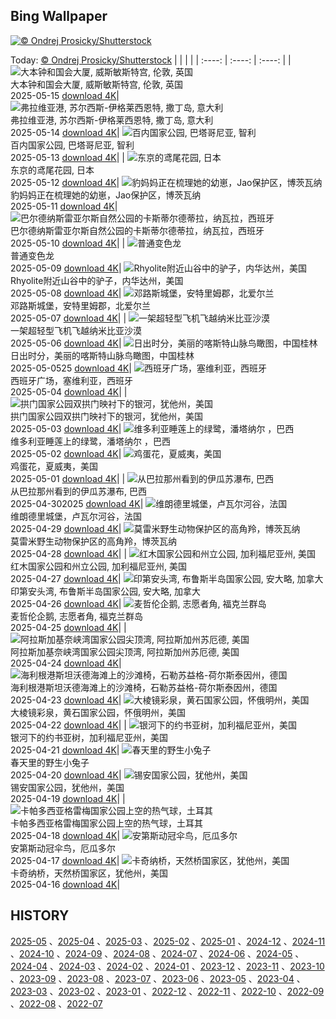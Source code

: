 ## Bing Wallpaper
[![© Ondrej Prosicky/Shutterstock](https://cn.bing.com/th?id=OHR.GreenMacaw_ZH-CN3451340204_1920x1200.jpg&w=1000)](https://cn.bing.com/th?id=OHR.GreenMacaw_ZH-CN3451340204_1920x1200.jpg&pid=hp&w=3840&h=2160&rs=1&c=4)

Today: [© Ondrej Prosicky/Shutterstock](https://cn.bing.com/th?id=OHR.GreenMacaw_ZH-CN3451340204_1920x1200.jpg&pid=hp&w=3840&h=2160&rs=1&c=4)
  |      |      |      |
| :----: | :----: | :----: |
| ![大本钟和国会大厦, 威斯敏斯特宫, 伦敦, 英国](https://cn.bing.com/th?id=OHR.LondonParliament_ZH-CN7089923691_1920x1200.jpg&pid=hp&w=384&h=216&rs=1&c=4) <br/> 大本钟和国会大厦, 威斯敏斯特宫, 伦敦, 英国 <br/> 2025-05-15  [download 4K](https://cn.bing.com/th?id=OHR.LondonParliament_ZH-CN7089923691_1920x1200.jpg&pid=hp&w=3840&h=2160&rs=1&c=4)| ![弗拉维亚港, 苏尔西斯-伊格莱西恩特, 撒丁岛, 意大利](https://cn.bing.com/th?id=OHR.SardiniaFlavia_ZH-CN6784449568_1920x1200.jpg&pid=hp&w=384&h=216&rs=1&c=4) <br/> 弗拉维亚港, 苏尔西斯-伊格莱西恩特, 撒丁岛, 意大利 <br/> 2025-05-14  [download 4K](https://cn.bing.com/th?id=OHR.SardiniaFlavia_ZH-CN6784449568_1920x1200.jpg&pid=hp&w=3840&h=2160&rs=1&c=4)| ![百内国家公园, 巴塔哥尼亚, 智利](https://cn.bing.com/th?id=OHR.TorresChile_ZH-CN6319613148_1920x1200.jpg&pid=hp&w=384&h=216&rs=1&c=4) <br/> 百内国家公园, 巴塔哥尼亚, 智利 <br/> 2025-05-13  [download 4K](https://cn.bing.com/th?id=OHR.TorresChile_ZH-CN6319613148_1920x1200.jpg&pid=hp&w=3840&h=2160&rs=1&c=4)|
| ![东京的鸢尾花园, 日本](https://cn.bing.com/th?id=OHR.IrisGarden_ZH-CN6226448882_1920x1200.jpg&pid=hp&w=384&h=216&rs=1&c=4) <br/> 东京的鸢尾花园, 日本 <br/> 2025-05-12  [download 4K](https://cn.bing.com/th?id=OHR.IrisGarden_ZH-CN6226448882_1920x1200.jpg&pid=hp&w=3840&h=2160&rs=1&c=4)| ![豹妈妈正在梳理她的幼崽，Jao保护区，博茨瓦纳](https://cn.bing.com/th?id=OHR.LeopardMother_ZH-CN6134353524_1920x1200.jpg&pid=hp&w=384&h=216&rs=1&c=4) <br/> 豹妈妈正在梳理她的幼崽，Jao保护区，博茨瓦纳 <br/> 2025-05-11  [download 4K](https://cn.bing.com/th?id=OHR.LeopardMother_ZH-CN6134353524_1920x1200.jpg&pid=hp&w=3840&h=2160&rs=1&c=4)| ![巴尔德纳斯雷亚尔斯自然公园的卡斯蒂尔德蒂拉，纳瓦拉，西班牙](https://cn.bing.com/th?id=OHR.Castildetierra_ZH-CN6042529770_1920x1200.jpg&pid=hp&w=384&h=216&rs=1&c=4) <br/> 巴尔德纳斯雷亚尔斯自然公园的卡斯蒂尔德蒂拉，纳瓦拉，西班牙 <br/> 2025-05-10  [download 4K](https://cn.bing.com/th?id=OHR.Castildetierra_ZH-CN6042529770_1920x1200.jpg&pid=hp&w=3840&h=2160&rs=1&c=4)|
| ![普通变色龙](https://cn.bing.com/th?id=OHR.CuteChameleon_ZH-CN5029981236_1920x1200.jpg&pid=hp&w=384&h=216&rs=1&c=4) <br/> 普通变色龙 <br/> 2025-05-09  [download 4K](https://cn.bing.com/th?id=OHR.CuteChameleon_ZH-CN5029981236_1920x1200.jpg&pid=hp&w=3840&h=2160&rs=1&c=4)| ![Rhyolite附近山谷中的驴子，内华达州，美国](https://cn.bing.com/th?id=OHR.RhyoliteDonkeys_ZH-CN2626127533_1920x1200.jpg&pid=hp&w=384&h=216&rs=1&c=4) <br/> Rhyolite附近山谷中的驴子，内华达州，美国 <br/> 2025-05-08  [download 4K](https://cn.bing.com/th?id=OHR.RhyoliteDonkeys_ZH-CN2626127533_1920x1200.jpg&pid=hp&w=3840&h=2160&rs=1&c=4)| ![邓路斯城堡，安特里姆郡，北爱尔兰](https://cn.bing.com/th?id=OHR.DunluceIreland_ZH-CN2412229757_1920x1200.jpg&pid=hp&w=384&h=216&rs=1&c=4) <br/> 邓路斯城堡，安特里姆郡，北爱尔兰 <br/> 2025-05-07  [download 4K](https://cn.bing.com/th?id=OHR.DunluceIreland_ZH-CN2412229757_1920x1200.jpg&pid=hp&w=3840&h=2160&rs=1&c=4)|
| ![一架超轻型飞机飞越纳米比亚沙漠](https://cn.bing.com/th?id=OHR.FlyoverNamibia_ZH-CN2114171516_1920x1200.jpg&pid=hp&w=384&h=216&rs=1&c=4) <br/> 一架超轻型飞机飞越纳米比亚沙漠 <br/> 2025-05-06  [download 4K](https://cn.bing.com/th?id=OHR.FlyoverNamibia_ZH-CN2114171516_1920x1200.jpg&pid=hp&w=3840&h=2160&rs=1&c=4)| ![日出时分，美丽的喀斯特山脉鸟瞰图，中国桂林](https://cn.bing.com/th?id=OHR.BeginningofSummer25Y_ZH-CN2000519236_1920x1200.jpg&pid=hp&w=384&h=216&rs=1&c=4) <br/> 日出时分，美丽的喀斯特山脉鸟瞰图，中国桂林 <br/> 2025-05-0525  [download 4K](https://cn.bing.com/th?id=OHR.BeginningofSummer25Y_ZH-CN2000519236_1920x1200.jpg&pid=hp&w=3840&h=2160&rs=1&c=4)| ![西班牙广场，塞维利亚，西班牙](https://cn.bing.com/th?id=OHR.SevilleNaboo_ZH-CN1065227658_1920x1200.jpg&pid=hp&w=384&h=216&rs=1&c=4) <br/> 西班牙广场，塞维利亚，西班牙 <br/> 2025-05-04  [download 4K](https://cn.bing.com/th?id=OHR.SevilleNaboo_ZH-CN1065227658_1920x1200.jpg&pid=hp&w=3840&h=2160&rs=1&c=4)|
| ![拱门国家公园双拱门映衬下的银河，犹他州，美国](https://cn.bing.com/th?id=OHR.ArchesGalaxy_ZH-CN0954505086_1920x1200.jpg&pid=hp&w=384&h=216&rs=1&c=4) <br/> 拱门国家公园双拱门映衬下的银河，犹他州，美国 <br/> 2025-05-03  [download 4K](https://cn.bing.com/th?id=OHR.ArchesGalaxy_ZH-CN0954505086_1920x1200.jpg&pid=hp&w=3840&h=2160&rs=1&c=4)| ![维多利亚睡莲上的绿鹭，潘塔纳尔 ，巴西](https://cn.bing.com/th?id=OHR.BrazilHeron_ZH-CN7200229300_1920x1200.jpg&pid=hp&w=384&h=216&rs=1&c=4) <br/> 维多利亚睡莲上的绿鹭，潘塔纳尔 ，巴西 <br/> 2025-05-02  [download 4K](https://cn.bing.com/th?id=OHR.BrazilHeron_ZH-CN7200229300_1920x1200.jpg&pid=hp&w=3840&h=2160&rs=1&c=4)| ![鸡蛋花，夏威夷，美国](https://cn.bing.com/th?id=OHR.PinkPlumeria_ZH-CN3890147555_1920x1200.jpg&pid=hp&w=384&h=216&rs=1&c=4) <br/> 鸡蛋花，夏威夷，美国 <br/> 2025-05-01  [download 4K](https://cn.bing.com/th?id=OHR.PinkPlumeria_ZH-CN3890147555_1920x1200.jpg&pid=hp&w=3840&h=2160&rs=1&c=4)|
| ![从巴拉那州看到的伊瓜苏瀑布, 巴西](https://cn.bing.com/th?id=OHR.FozdoIguacu2025_ZH-CN3781165595_1920x1200.jpg&pid=hp&w=384&h=216&rs=1&c=4) <br/> 从巴拉那州看到的伊瓜苏瀑布, 巴西 <br/> 2025-04-302025  [download 4K](https://cn.bing.com/th?id=OHR.FozdoIguacu2025_ZH-CN3781165595_1920x1200.jpg&pid=hp&w=3840&h=2160&rs=1&c=4)| ![维朗德里城堡，卢瓦尔河谷，法国](https://cn.bing.com/th?id=OHR.GardensVillandry_ZH-CN3660934263_1920x1200.jpg&pid=hp&w=384&h=216&rs=1&c=4) <br/> 维朗德里城堡，卢瓦尔河谷，法国 <br/> 2025-04-29  [download 4K](https://cn.bing.com/th?id=OHR.GardensVillandry_ZH-CN3660934263_1920x1200.jpg&pid=hp&w=3840&h=2160&rs=1&c=4)| ![莫雷米野生动物保护区的高角羚，博茨瓦纳](https://cn.bing.com/th?id=OHR.OrangeImpala_ZH-CN3417660107_1920x1200.jpg&pid=hp&w=384&h=216&rs=1&c=4) <br/> 莫雷米野生动物保护区的高角羚，博茨瓦纳 <br/> 2025-04-28  [download 4K](https://cn.bing.com/th?id=OHR.OrangeImpala_ZH-CN3417660107_1920x1200.jpg&pid=hp&w=3840&h=2160&rs=1&c=4)|
| ![红木国家公园和州立公园, 加利福尼亚州, 美国](https://cn.bing.com/th?id=OHR.RedwoodGrove_ZH-CN3339576686_1920x1200.jpg&pid=hp&w=384&h=216&rs=1&c=4) <br/> 红木国家公园和州立公园, 加利福尼亚州, 美国 <br/> 2025-04-27  [download 4K](https://cn.bing.com/th?id=OHR.RedwoodGrove_ZH-CN3339576686_1920x1200.jpg&pid=hp&w=3840&h=2160&rs=1&c=4)| ![印第安头湾, 布鲁斯半岛国家公园, 安大略, 加拿大](https://cn.bing.com/th?id=OHR.BrucePeninsula_ZH-CN3258296517_1920x1200.jpg&pid=hp&w=384&h=216&rs=1&c=4) <br/> 印第安头湾, 布鲁斯半岛国家公园, 安大略, 加拿大 <br/> 2025-04-26  [download 4K](https://cn.bing.com/th?id=OHR.BrucePeninsula_ZH-CN3258296517_1920x1200.jpg&pid=hp&w=3840&h=2160&rs=1&c=4)| ![麦哲伦企鹅, 志愿者角, 福克兰群岛](https://cn.bing.com/th?id=OHR.MagellanicPenguin_ZH-CN3177950090_1920x1200.jpg&pid=hp&w=384&h=216&rs=1&c=4) <br/> 麦哲伦企鹅, 志愿者角, 福克兰群岛 <br/> 2025-04-25  [download 4K](https://cn.bing.com/th?id=OHR.MagellanicPenguin_ZH-CN3177950090_1920x1200.jpg&pid=hp&w=3840&h=2160&rs=1&c=4)|
| ![阿拉斯加基奈峡湾国家公园尖顶湾, 阿拉斯加州苏厄德, 美国](https://cn.bing.com/th?id=OHR.KenaiSpires_ZH-CN3045699778_1920x1200.jpg&pid=hp&w=384&h=216&rs=1&c=4) <br/> 阿拉斯加基奈峡湾国家公园尖顶湾, 阿拉斯加州苏厄德, 美国 <br/> 2025-04-24  [download 4K](https://cn.bing.com/th?id=OHR.KenaiSpires_ZH-CN3045699778_1920x1200.jpg&pid=hp&w=3840&h=2160&rs=1&c=4)| ![海利根港斯坦沃德海滩上的沙滩椅，石勒苏益格-荷尔斯泰因州，德国](https://cn.bing.com/th?id=OHR.BeachChairsSteinwarder_ZH-CN2947390092_1920x1200.jpg&pid=hp&w=384&h=216&rs=1&c=4) <br/> 海利根港斯坦沃德海滩上的沙滩椅，石勒苏益格-荷尔斯泰因州，德国 <br/> 2025-04-23  [download 4K](https://cn.bing.com/th?id=OHR.BeachChairsSteinwarder_ZH-CN2947390092_1920x1200.jpg&pid=hp&w=3840&h=2160&rs=1&c=4)| ![大棱镜彩泉，黄石国家公园，怀俄明州，美国](https://cn.bing.com/th?id=OHR.YellowstoneSpring_ZH-CN2643482467_1920x1200.jpg&pid=hp&w=384&h=216&rs=1&c=4) <br/> 大棱镜彩泉，黄石国家公园，怀俄明州，美国 <br/> 2025-04-22  [download 4K](https://cn.bing.com/th?id=OHR.YellowstoneSpring_ZH-CN2643482467_1920x1200.jpg&pid=hp&w=3840&h=2160&rs=1&c=4)|
| ![银河下的约书亚树，加利福尼亚州，美国](https://cn.bing.com/th?id=OHR.JoshuaStars_ZH-CN1375098210_1920x1200.jpg&pid=hp&w=384&h=216&rs=1&c=4) <br/> 银河下的约书亚树，加利福尼亚州，美国 <br/> 2025-04-21  [download 4K](https://cn.bing.com/th?id=OHR.JoshuaStars_ZH-CN1375098210_1920x1200.jpg&pid=hp&w=3840&h=2160&rs=1&c=4)| ![春天里的野生小兔子](https://cn.bing.com/th?id=OHR.BunnyLove_ZH-CN1145897965_1920x1200.jpg&pid=hp&w=384&h=216&rs=1&c=4) <br/> 春天里的野生小兔子 <br/> 2025-04-20  [download 4K](https://cn.bing.com/th?id=OHR.BunnyLove_ZH-CN1145897965_1920x1200.jpg&pid=hp&w=3840&h=2160&rs=1&c=4)| ![锡安国家公园，犹他州，美国](https://cn.bing.com/th?id=OHR.ZionValley_ZH-CN0611524754_1920x1200.jpg&pid=hp&w=384&h=216&rs=1&c=4) <br/> 锡安国家公园，犹他州，美国 <br/> 2025-04-19  [download 4K](https://cn.bing.com/th?id=OHR.ZionValley_ZH-CN0611524754_1920x1200.jpg&pid=hp&w=3840&h=2160&rs=1&c=4)|
| ![卡帕多西亚格雷梅国家公园上空的热气球，土耳其](https://cn.bing.com/th?id=OHR.GoremeTurkey_ZH-CN0255739302_1920x1200.jpg&pid=hp&w=384&h=216&rs=1&c=4) <br/> 卡帕多西亚格雷梅国家公园上空的热气球，土耳其 <br/> 2025-04-18  [download 4K](https://cn.bing.com/th?id=OHR.GoremeTurkey_ZH-CN0255739302_1920x1200.jpg&pid=hp&w=3840&h=2160&rs=1&c=4)| ![安第斯动冠伞鸟，厄瓜多尔](https://cn.bing.com/th?id=OHR.EcuadorBird_ZH-CN3676173654_1920x1200.jpg&pid=hp&w=384&h=216&rs=1&c=4) <br/> 安第斯动冠伞鸟，厄瓜多尔 <br/> 2025-04-17  [download 4K](https://cn.bing.com/th?id=OHR.EcuadorBird_ZH-CN3676173654_1920x1200.jpg&pid=hp&w=3840&h=2160&rs=1&c=4)| ![卡奇纳桥，天然桥国家区，犹他州，美国](https://cn.bing.com/th?id=OHR.KachinaBridge_ZH-CN3333793502_1920x1200.jpg&pid=hp&w=384&h=216&rs=1&c=4) <br/> 卡奇纳桥，天然桥国家区，犹他州，美国 <br/> 2025-04-16  [download 4K](https://cn.bing.com/th?id=OHR.KachinaBridge_ZH-CN3333793502_1920x1200.jpg&pid=hp&w=3840&h=2160&rs=1&c=4)|

  
  ## HISTORY
  [2025-05](https://github.com/Underglaze-Blue/bingwallpaper/tree/main/archive/2025-05/) 、[2025-04](https://github.com/Underglaze-Blue/bingwallpaper/tree/main/archive/2025-04/) 、[2025-03](https://github.com/Underglaze-Blue/bingwallpaper/tree/main/archive/2025-03/) 、[2025-02](https://github.com/Underglaze-Blue/bingwallpaper/tree/main/archive/2025-02/) 、[2025-01](https://github.com/Underglaze-Blue/bingwallpaper/tree/main/archive/2025-01/) 、[2024-12](https://github.com/Underglaze-Blue/bingwallpaper/tree/main/archive/2024-12/) 、[2024-11](https://github.com/Underglaze-Blue/bingwallpaper/tree/main/archive/2024-11/) 、[2024-10](https://github.com/Underglaze-Blue/bingwallpaper/tree/main/archive/2024-10/) 、[2024-09](https://github.com/Underglaze-Blue/bingwallpaper/tree/main/archive/2024-09/) 、[2024-08](https://github.com/Underglaze-Blue/bingwallpaper/tree/main/archive/2024-08/) 、[2024-07](https://github.com/Underglaze-Blue/bingwallpaper/tree/main/archive/2024-07/) 、[2024-06](https://github.com/Underglaze-Blue/bingwallpaper/tree/main/archive/2024-06/) 、[2024-05](https://github.com/Underglaze-Blue/bingwallpaper/tree/main/archive/2024-05/) 、[2024-04](https://github.com/Underglaze-Blue/bingwallpaper/tree/main/archive/2024-04/) 、[2024-03](https://github.com/Underglaze-Blue/bingwallpaper/tree/main/archive/2024-03/) 、[2024-02](https://github.com/Underglaze-Blue/bingwallpaper/tree/main/archive/2024-02/) 、[2024-01](https://github.com/Underglaze-Blue/bingwallpaper/tree/main/archive/2024-01/) 、[2023-12](https://github.com/Underglaze-Blue/bingwallpaper/tree/main/archive/2023-12/) 、[2023-11](https://github.com/Underglaze-Blue/bingwallpaper/tree/main/archive/2023-11/) 、[2023-10](https://github.com/Underglaze-Blue/bingwallpaper/tree/main/archive/2023-10/) 、[2023-09](https://github.com/Underglaze-Blue/bingwallpaper/tree/main/archive/2023-09/) 、[2023-08](https://github.com/Underglaze-Blue/bingwallpaper/tree/main/archive/2023-08/) 、[2023-07](https://github.com/Underglaze-Blue/bingwallpaper/tree/main/archive/2023-07/) 、[2023-06](https://github.com/Underglaze-Blue/bingwallpaper/tree/main/archive/2023-06/) 、[2023-05](https://github.com/Underglaze-Blue/bingwallpaper/tree/main/archive/2023-05/) 、[2023-04](https://github.com/Underglaze-Blue/bingwallpaper/tree/main/archive/2023-04/) 、[2023-03](https://github.com/Underglaze-Blue/bingwallpaper/tree/main/archive/2023-03/) 、[2023-02](https://github.com/Underglaze-Blue/bingwallpaper/tree/main/archive/2023-02/) 、[2023-01](https://github.com/Underglaze-Blue/bingwallpaper/tree/main/archive/2023-01/) 、[2022-12](https://github.com/Underglaze-Blue/bingwallpaper/tree/main/archive/2022-12/) 、[2022-11](https://github.com/Underglaze-Blue/bingwallpaper/tree/main/archive/2022-11/) 、[2022-10](https://github.com/Underglaze-Blue/bingwallpaper/tree/main/archive/2022-10/) 、[2022-09](https://github.com/Underglaze-Blue/bingwallpaper/tree/main/archive/2022-09/) 、[2022-08](https://github.com/Underglaze-Blue/bingwallpaper/tree/main/archive/2022-08/) 、[2022-07](https://github.com/Underglaze-Blue/bingwallpaper/tree/main/archive/2022-07/) 